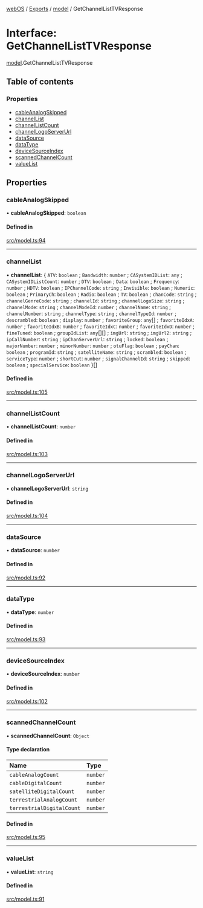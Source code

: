 [webOS](../README.md) / [Exports](../modules.md) / [model](../modules/model.md) / GetChannelListTVResponse

# Interface: GetChannelListTVResponse

[model](../modules/model.md).GetChannelListTVResponse

## Table of contents

### Properties

- [cableAnalogSkipped](model.GetChannelListTVResponse.md#cableanalogskipped)
- [channelList](model.GetChannelListTVResponse.md#channellist)
- [channelListCount](model.GetChannelListTVResponse.md#channellistcount)
- [channelLogoServerUrl](model.GetChannelListTVResponse.md#channellogoserverurl)
- [dataSource](model.GetChannelListTVResponse.md#datasource)
- [dataType](model.GetChannelListTVResponse.md#datatype)
- [deviceSourceIndex](model.GetChannelListTVResponse.md#devicesourceindex)
- [scannedChannelCount](model.GetChannelListTVResponse.md#scannedchannelcount)
- [valueList](model.GetChannelListTVResponse.md#valuelist)

## Properties

### cableAnalogSkipped

• **cableAnalogSkipped**: `boolean`

#### Defined in

[src/model.ts:94](https://github.com/Dabolus/webos-tv/blob/db77d18/src/model.ts#L94)

___

### channelList

• **channelList**: { `ATV`: `boolean` ; `Bandwidth`: `number` ; `CASystemIDList`: `any` ; `CASystemIDListCount`: `number` ; `DTV`: `boolean` ; `Data`: `boolean` ; `Frequency`: `number` ; `HDTV`: `boolean` ; `IPChannelCode`: `string` ; `Invisible`: `boolean` ; `Numeric`: `boolean` ; `PrimaryCh`: `boolean` ; `Radio`: `boolean` ; `TV`: `boolean` ; `chanCode`: `string` ; `channelGenreCode`: `string` ; `channelId`: `string` ; `channelLogoSize`: `string` ; `channelMode`: `string` ; `channelModeId`: `number` ; `channelName`: `string` ; `channelNumber`: `string` ; `channelType`: `string` ; `channelTypeId`: `number` ; `descrambled`: `boolean` ; `display`: `number` ; `favoriteGroup`: `any`[] ; `favoriteIdxA`: `number` ; `favoriteIdxB`: `number` ; `favoriteIdxC`: `number` ; `favoriteIdxD`: `number` ; `fineTuned`: `boolean` ; `groupIdList`: `any`[][] ; `imgUrl`: `string` ; `imgUrl2`: `string` ; `ipCallNumber`: `string` ; `ipChanServerUrl`: `string` ; `locked`: `boolean` ; `majorNumber`: `number` ; `minorNumber`: `number` ; `otuFlag`: `boolean` ; `payChan`: `boolean` ; `programId`: `string` ; `satelliteName`: `string` ; `scrambled`: `boolean` ; `serviceType`: `number` ; `shortCut`: `number` ; `signalChannelId`: `string` ; `skipped`: `boolean` ; `specialService`: `boolean`  }[]

#### Defined in

[src/model.ts:105](https://github.com/Dabolus/webos-tv/blob/db77d18/src/model.ts#L105)

___

### channelListCount

• **channelListCount**: `number`

#### Defined in

[src/model.ts:103](https://github.com/Dabolus/webos-tv/blob/db77d18/src/model.ts#L103)

___

### channelLogoServerUrl

• **channelLogoServerUrl**: `string`

#### Defined in

[src/model.ts:104](https://github.com/Dabolus/webos-tv/blob/db77d18/src/model.ts#L104)

___

### dataSource

• **dataSource**: `number`

#### Defined in

[src/model.ts:92](https://github.com/Dabolus/webos-tv/blob/db77d18/src/model.ts#L92)

___

### dataType

• **dataType**: `number`

#### Defined in

[src/model.ts:93](https://github.com/Dabolus/webos-tv/blob/db77d18/src/model.ts#L93)

___

### deviceSourceIndex

• **deviceSourceIndex**: `number`

#### Defined in

[src/model.ts:102](https://github.com/Dabolus/webos-tv/blob/db77d18/src/model.ts#L102)

___

### scannedChannelCount

• **scannedChannelCount**: `Object`

#### Type declaration

| Name | Type |
| :------ | :------ |
| `cableAnalogCount` | `number` |
| `cableDigitalCount` | `number` |
| `satelliteDigitalCount` | `number` |
| `terrestrialAnalogCount` | `number` |
| `terrestrialDigitalCount` | `number` |

#### Defined in

[src/model.ts:95](https://github.com/Dabolus/webos-tv/blob/db77d18/src/model.ts#L95)

___

### valueList

• **valueList**: `string`

#### Defined in

[src/model.ts:91](https://github.com/Dabolus/webos-tv/blob/db77d18/src/model.ts#L91)
